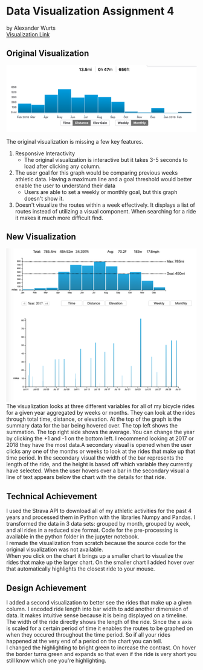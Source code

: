 # Data Visualization Assignment 4
by Alexander Wurts  
[Visualization Link](https://ajwurts.github.io/datavis_4)

## Original Visualization
![original_im](img/original_monthly.png)

The original visualization is missing a few key features.  
1. Responsive Interactivity
    * The original visualization is interactive but it takes 3-5 seconds to load after clicking any column.
2. The user goal for this graph would be comparing previous weeks athletic data. Having a maximum line and a goal threshold would better enable the user to understand their data  
    * Users are able to set a weekly or monthly goal, but this graph doesn't show it.
3. Doesn't visualize the routes within a week effectively. It displays a list of routes instead of utilizing a visual component. When searching for a ride it makes it much more difficult find.

## New Visualization
![newvis](img/full_new.png)
The visualization looks at three different variables for all of my bicycle rides for a given year aggregated by weeks or months. They can look at the rides through total time, distance, or elevation. At the top of the graph is the summary data for the bar being hovered over. The top left shows the summation. The top right side shows the average. You can change the year by clicking the +1 and -1 on the bottom left. I recommend looking at 2017 or 2018 they have the most data.A secondary visual is opened when the user clicks any one of the months or weeks to look at the rides that make up that time period. In the secondary visual the width of the bar represents the length of the ride, and the height is based off which variable they currently have selected. When the user hovers over a bar in the secondary visual a line of text appears below the chart with the details for that ride. 

## Technical Achievement
I used the Strava API to download all of my athletic activities for the past 4 years and processed them in Python with the libraries Numpy and Pandas. I transformed the data in 3 data sets: grouped by month, grouped by week, and all rides in a reduced size format. Code for the pre-processing is available in the python folder in the jupyter notebook.    
I remade the visualization from scratch because the source code for the original visualization was not available.  
When you click on the chart it brings up a smaller chart to visualize the rides that make up the larger chart. On the smaller chart I added hover over that automatically highlights the closest ride to your mouse.  


## Design Achievement 
I added a second visualization to better see the rides that make up a given column. I encoded ride length into bar width to add another dimension of data. It makes intuitive sense because it is being displayed on a timeline. The width of the ride directly shows the length of the ride. Since the x axis is scaled for a certain period of time it enables the routes to be graphed on when they occured throughout the time period. So if all your rides happened at the very end of a period on the chart you can tell.  
I changed the highlighting to bright green to increase the contrast. On hover the border turns green and expands so that even if the ride is very short you still know which one you're highlighting.